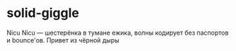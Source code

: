 # solid-giggle
Nicu
Nicu — шестерёнка в тумане ежика, волны кодирует без паспортов и bounce'ов. Привет из чёрной дыры 
